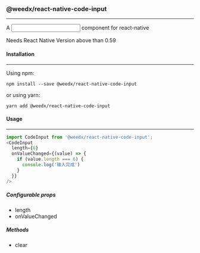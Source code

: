 ### @weedx/react-native-code-input

------

A <Input> component for react-native

Needs React Native Version above than 0.59

#### Installation

------

Using npm:

```
npm install --save @weedx/react-native-code-input
```

or using yarn:

```
yarn add @weedx/react-native-code-input
```

#### Usage

------

```javascript
import CodeInput from '@weedx/react-native-code-input';
<CodeInput
  length={6}
  onValueChanged={(value) => {
    if (value.length === 6) {
      console.log('输入完成')
    }
  }}
/>
```

##### Configurable props

- length
- onValueChanged

##### Methods

- clear
